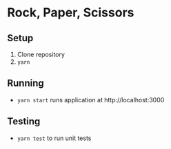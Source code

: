 # Rock, Paper, Scissors

## Setup

1. Clone repository
2. `yarn`

## Running

- `yarn start` runs application at http://localhost:3000

## Testing

- `yarn test` to run unit tests
